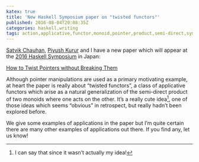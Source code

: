 ```yaml
---
katex: true
title: 'New Haskell Symposium paper on "twisted functors"'
published: 2016-08-04T20:08:35Z
categories: haskell,writing
tags: action,applicative,functor,monoid,pointer,product,semi-direct,symposium,twisted
---
```


<p><a href="https://www.linkedin.com/in/satvik-chauhan-412ba043">Satvik Chauhan</a>, <a href="http://www.cse.iitk.ac.in/users/ppk/">Piyush Kurur</a> and I have a new paper which will appear at the <a href="https://www.haskell.org/haskell-symposium/2016/">2016 Haskell Symposium</a> in Japan:</p>
<p><a href="http://ozark.hendrix.edu/~yorgey/pub/twisted.pdf">How to Twist Pointers without Breaking Them</a></p>
<p>Although pointer manipulations are used as a primary motivating example, at heart the paper is really about “twisted functors”, a class of applicative functors which arise as a natural generalization of the semi-direct product of two monoids where one acts on the other. It’s a really cute idea<a href="#fn1" class="footnoteRef" id="fnref1"><sup>1</sup></a>, one of those ideas which seems “obvious” in retrospect, but really hadn’t been explored before.</p>
<p>We give some examples of applications in the paper but I’m quite certain there are many other examples of applications out there. If you find any, let us know!</p>
<div id="refs" class="references">

</div>
<div class="footnotes">
<hr />
<ol>
<li id="fn1"><p>I can say that since it wasn’t actually my idea!<a href="#fnref1">↩</a></p></li>
</ol>
</div>

